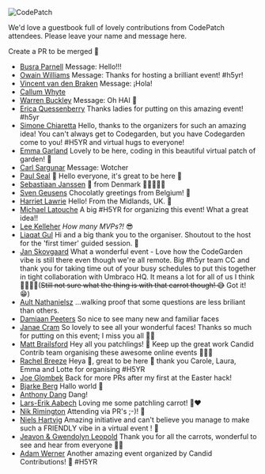    
![CodePatch](https://candidcontributions.com/images/codepatch_logo_600x300.png)

We'd love a guestbook full of lovely contributions from CodePatch attendees. Please leave your name and message here. 

Create a PR to be merged 🥕

- [Busra Parnell](https://github.com/busraparnell) Message: Hello!!!
- [Owain Williams](https://github.com/OwainWilliams) Message: Thanks for hosting a brilliant event! #h5yr!
- [Vincent van den Braken](https://github.com/vavdb) Message: ¡Hola! 
- [Callum Whyte](https://github.com/callumbwhyte)
- [Warren Buckley](https://github.com/warrenbuckley) Message: Oh HAI :wave:
- [Erica Quessenberry](https://twitter.com/reddesigns) Thanks ladies for putting on this amazing event! #h5yr
- [Simone Chiaretta](https://github.com/simonech) Hello, thanks to the organizers for such an amazing idea! You can't always get to Codegarden, but you have Codegarden come to you! #H5YR and virtual hugs to everyone!
- [Emma Garland](https://github.com/emmagarland) Lovely to be here, coding in this beautiful virtual patch of garden! 🥕
- [Carl Sargunar](https://github.com/CarlSargunar) Message: Wotcher
- [Paul Seal](https://twitter.com/CodeSharePaul) 🥕 Hello everyone, it's great to be here 🤎
- [Sebastiaan Janssen](https://github.com/nul800sebastiaan) 👋 from Denmark 🌟🥕🥕🥕🥕
- [Sven Geusens](https://twitter.com/migaroez) Chocolatly greetings from Belgium! 🍫
- [Harriet Lawrie](https://github.com/GingerSquirrel) Hello! From the Midlands, UK. 🍓
- [Michael Latouche](https://github.com/mikecp) A big #H5YR for organizing this event! What a great idea!!
- [Lee Kelleher](https://github.com/leekelleher) _How many MVPs?!_ 😎
- [Liaqat Gul](https://github.com/liaqatg) Hi and a big thank you to the organiser. Shoutout to the host for the 'first timer' guided session. 👏
- [Jan Skovgaard](https://github.com/BatJan) What a wonderful event - Love how the CodeGarden vibe is still there even though we're all remote. Big #h5yr team CC and thank you for taking time out of your busy schedules to put this together in tight collaboration with Umbraco HQ. It means a lot for all of us I think 🤗🙌😎🥕(~~Still not sure what the thing is with that carrot though! 😅~~ Got it! 😁)
- [Ault Nathanielsz](https://github.com/ault) ...walking proof that some questions are less briliant than others.
- [Damiaan Peeters](https://github.com/dampee/) So nice to see many new and familiar faces
- [Janae Cram](https://github.com/naepalm) So lovely to see all your wonderful faces! Thanks so much for putting on this event; I miss you all 🤗🥰
- [Matt Brailsford](https://github.com/mattbrailsford/) Hey all you patchlings! 🥕 Keep up the great work Candid Contrib team organising these awesome online events 👏👏👏
- [Rachel Breeze](https://github.com/RachBreeze/) Heya 👋, great to be here 🥕 thank you Carole, Laura, Emma and Lotte for organising #H5YR
- [Joe Glombek](https://github.com/glombek) Back for more PRs after my first at the Easter hack!
- [Bjarke Berg](https://github.com/bergmania) Hallo world 🦄
- [Anthony Dang](https://github.com/anthonydotnet) Dang!
- [Lars-Erik Aabech](https://github.com/lars-erik) Loving me some patchling carrot! 🥕❤
- [Nik Rimington](https://github.com/NikRimington) Attending via PR's ;-)! 🥕
- [Niels Hartvig](https://github.com/hartvig) Amazing initiative and can't believe you manage to make such a FRIENDLY vibe in a virtual event ! 🥰
- [Jeavon & Gwendolyn Leopold](https://github.com/Jeavon/) Thank you for all the carrots, wonderful to see and hear from everyone 🥕🐰
- [Adam Werner](https://github.com/adam-werner) Another amazing event organized by Candid Contributions! 🥕 #H5YR 
